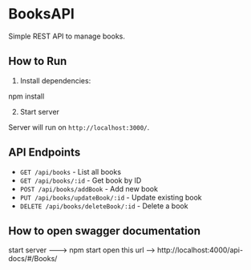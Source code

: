 # BooksAPI



Simple REST API to manage books.

## How to Run

1. Install dependencies:

npm install


2. Start server


Server will run on `http://localhost:3000/`.

## API Endpoints

- `GET /api/books` - List all books
- `GET /api/books/:id` - Get book by ID
- `POST /api/books/addBook` - Add new book
- `PUT /api/books/updateBook/:id` - Update existing book
- `DELETE /api/books/deleteBook/:id` - Delete a book





## How to open swagger documentation 
 start server ---> npm start
 open this url -->  http://localhost:4000/api-docs/#/Books/


 